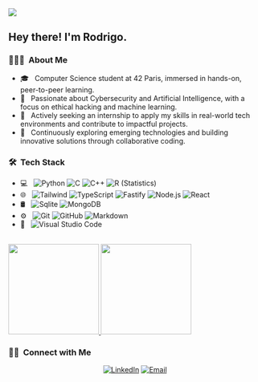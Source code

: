 <img src="https://raw.githubusercontent.com/rorrott/rorrott/master/assets/Rodrigo%20Torres%20Banner.png">

<h2> Hey there! I'm Rodrigo.</h2>

<h3> 👨🏻‍💻 &nbsp;About Me </h3>

- 🎓 &nbsp; Computer Science student at 42 Paris, immersed in hands-on, peer-to-peer learning.
- 🔐 &nbsp; Passionate about Cybersecurity and Artificial Intelligence, with a focus on ethical hacking and machine learning.
- 💼 &nbsp; Actively seeking an internship to apply my skills in real-world tech environments and contribute to impactful projects.
- 🧠 &nbsp; Continuously exploring emerging technologies and building innovative solutions through collaborative coding.

<h3> 🛠 &nbsp;Tech Stack</h3>

- 💻 &nbsp;
  ![Python](https://img.shields.io/badge/-Python-333333?style=flat&logo=python)
  ![C](https://img.shields.io/badge/-C-333333?style=flat&logo=C&logoColor=007396)
  ![C++](https://img.shields.io/badge/-C++-333333?style=flat&logo=C%2B%2B&logoColor=00599C)
  ![R (Statistics)](https://img.shields.io/badge/-R-333333?style=flat&logo=R&logoColor=276DC3)
- 🌐 &nbsp;
  ![Tailwind](https://img.shields.io/badge/-Tailwind-333333?style=flat&logo=Tailwind)
  ![TypeScript](https://img.shields.io/badge/-TypeScript-333333?style=flat&logo=typescript)
  ![Fastify](https://img.shields.io/badge/-Fastify-333333?style=flat&logo=fastify&logoColor=563D7C)
  ![Node.js](https://img.shields.io/badge/-Node.js-333333?style=flat&logo=node.js)
  ![React](https://img.shields.io/badge/-React-333333?style=flat&logo=react)
- 🛢 &nbsp;
  ![Sqlite](https://img.shields.io/badge/-Sqlite-333333?style=flat&logo=sqlite)
  ![MongoDB](https://img.shields.io/badge/-MongoDB-333333?style=flat&logo=mongodb)
- ⚙️ &nbsp;
  ![Git](https://img.shields.io/badge/-Git-333333?style=flat&logo=git)
  ![GitHub](https://img.shields.io/badge/-GitHub-333333?style=flat&logo=github)
  ![Markdown](https://img.shields.io/badge/-Markdown-333333?style=flat&logo=markdown)
- 🔧 &nbsp;
  ![Visual Studio Code](https://img.shields.io/badge/-Visual%20Studio%20Code-333333?style=flat&logo=visual-studio-code&logoColor=007ACC)
<br/>

<a href="https://github.com/rorrott">
  <img height="180em" src="https://github-readme-stats.vercel.app/api?username=rorrott&theme=buefy&show_icons=true" />
  <img height="180em" src="https://github-readme-stats.vercel.app/api/top-langs/?username=rorrott&theme=buefy&layout=compact" />
</a>

<br/>

<h3> 🤝🏻 &nbsp;Connect with Me </h3>

<p align="center">
<a href="https://www.linkedin.com/in/rodrigo-torres-t/"><img alt="LinkedIn" src="https://img.shields.io/badge/LinkedIn-Rodrigo%20Torres%20-blue?style=flat-square&logo=linkedin"></a>
<a href="mailto:rodrigo.torres.tapia@gmail.com"><img alt="Email" src="https://img.shields.io/badge/Email-rodrigo.torres.tapia@gmail.com-blue?style=flat-square&logo=gmail"></a>
</p>

